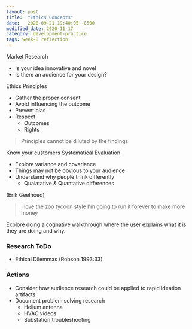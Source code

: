 ```yaml
---
layout: post
title:  "Ethics Concepts"
date:   2020-09-21 19:40:05 -0500
modified_date: 2020-11-17
category: development-practice
tags: week-8 reflection
---
```


Market Research 
- Is your idea innovative and novel
- Is there an audience for your design?

Ethics Principles
- Gather the proper consent
- Avoid influencing the outcome
- Prevent bias 
- Respect
  - Outcomes
  - Rights
> Principles cannot be diluted by the findings


Know your customers
Systematical Evaluation
- Explore variance and covariance
- Things may not be obvious to your audience
- Understand why people think differently
  - Qualatative & Quantative differences

(Erik Geelhoed)

> I love the zoo tycoon style
> I'm going to run it forever to make more money

Explore doing a cognative walkthrough where the user explains what it is they are doing and why.

### Research ToDo
- Ethical Dilemmas (Robson 1993:33)


### Actions
- Consider how audience research could be applied to rapid ideation artifacts
- Document problem solving research 
  - Helium antenna
  - HVAC videos
  - Substation troubleshooting